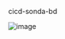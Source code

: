cicd-sonda-bd

![image](https://user-images.githubusercontent.com/64803356/166164219-1ba9e24f-0e2b-49ba-bf45-32b0ffa5aa13.png)


